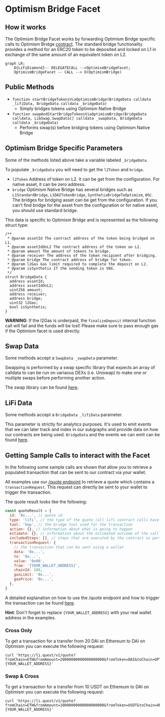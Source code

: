 # Optimism Bridge Facet

## How it works

The Optimism Bridge Facet works by forwarding Optimism Bridge specific calls to Optimism Bridge [contract](https://github.com/ethereum-optimism/optimism/blob/master/packages/contracts/contracts/L1/messaging/L1StandardBridge.sol). The standard bridge functionality provides a method for an ERC20 token to be deposited and locked on L1 in exchange of the same amount of an equivalent token on L2.

```mermaid
graph LR;
    D{LiFiDiamond}-- DELEGATECALL -->OptimismBridgeFacet;
    OptimismBridgeFacet -- CALL --> O(OptimismBridge)
```

## Public Methods

- `function startBridgeTokensViaOptimismBridge(BridgeData calldata _lifiData, BridgeData calldata _bridgeData)`
  - Simply bridges tokens using Optimism Native Bridge
- `function swapAndStartBridgeTokensViaOptimismBridge(BridgeData calldata, LibSwap.SwapData[] calldata _swapData, BridgeData calldata _bridgeData)`
  - Performs swap(s) before bridging tokens using Optimism Native Bridge

## Optimism Bridge Specific Parameters

Some of the methods listed above take a variable labeled `_bridgeData`.

To populate `_bridgeData` you will need to get the `l2Token` and `bridge`.
- `l2Token`
  Address of token on L2.
  It can be get from the configuration.
  For native asset, it can be zero address.
- `bridge`
  Optimism Native Bridge has several bridges such as `L1StandardBridge`, `L1DAITokenBridge`, `SynthetixBridgeToOptimism`, etc.
  The bridges for bridging asset can be get from the configuration. If you can't find bridge for the asset from the configuration or for native asset, you should use standard bridge.

This data is specific to Optimism Bridge and is represented as the following struct type:

```solidity
/**
 * @param assetId The contract address of the token being bridged on L1.
 * @param assetIdOnL2 The contract address of the token on L2.
 * @param amount The amount of tokens to bridge.
 * @param receiver The address of the token recipient after bridging.
 * @param bridge The contract address of bridge for token.
 * @param l2Gas Gas limit required to complete the deposit on L2.
 * @param isSynthetix If the sending token is SNX.
 */
struct BridgeData {
  address assetId;
  address assetIdOnL2;
  uint256 amount;
  address receiver;
  address bridge;
  uint32 l2Gas;
  bool isSynthetix;
}

```

**WARNING**: If the l2Gas is underpaid, the `finalizeDeposit` internal function call will fail and the funds will be lost!
Please make sure to pass enough gas if the Optimism facet is used directly. 

## Swap Data

Some methods accept a `SwapData _swapData` parameter.

Swapping is performed by a swap specific library that expects an array of calldata to can be run on variaous DEXs (i.e. Uniswap) to make one or multiple swaps before performing another action.

The swap library can be found [here](../src/Libraries/LibSwap.sol).

## LiFi Data

Some methods accept a `BridgeData _lifiData` parameter.

This parameter is strictly for analytics purposes. It's used to emit events that we can later track and index in our subgraphs and provide data on how our contracts are being used. `BridgeData` and the events we can emit can be found [here](../src/Interfaces/ILiFi.sol).

## Getting Sample Calls to interact with the Facet

In the following some sample calls are shown that allow you to retrieve a populated transaction that can be sent to our contract via your wallet.

All examples use our [/quote endpoint](https://apidocs.li.finance/reference/get_quote-1) to retrieve a quote which contains a `transactionRequest`. This request can directly be sent to your wallet to trigger the transaction.

The quote result looks like the following:

```javascript
const quoteResult = {
  id: '0x...', // quote id
  type: 'lifi', // the type of the quote (all lifi contract calls have the type "lifi")
  tool: 'hop', // the bridge tool used for the transaction
  action: {}, // information about what is going to happen
  estimate: {}, // information about the estimated outcome of the call
  includedSteps: [], // steps that are executed by the contract as part of this transaction, e.g. a swap step and a cross step
  transactionRequest: {
    // the transaction that can be sent using a wallet
    data: '0x...',
    to: '0x...',
    value: '0x00',
    from: '{YOUR_WALLET_ADDRESS}',
    chainId: 100,
    gasLimit: '0x...',
    gasPrice: '0x...',
  },
}
```

A detailed explanation on how to use the /quote endpoint and how to trigger the transaction can be found [here](https://apidocs.li.finance/reference/how-to-transfer-tokens).

**Hint**: Don't forget to replace `{YOUR_WALLET_ADDRESS}` with your real wallet address in the examples.

### Cross Only

To get a transaction for a transfer from 20 DAI on Ethereum to DAI on Optimism you can execute the following request:

```shell
curl 'https://li.quest/v1/quote?fromChain=ETH&fromAmount=20000000000000000000&fromToken=DAI&toChain=OPT&toToken=DAI&slippage=0.03&allowBridges=optimism&fromAddress={YOUR_WALLET_ADDRESS}'
```

### Swap & Cross

To get a transaction for a transfer from 10 USDT on Ethereum to DAI on Optimism you can execute the following request:

```shell
curl 'https://li.quest/v1/quote?fromChain=ETH&fromAmount=10000000000000000000&fromToken=USDT&toChain=OPT&toToken=DAI&slippage=0.03&allowBridges=optimism&fromAddress={YOUR_WALLET_ADDRESS}'
```
